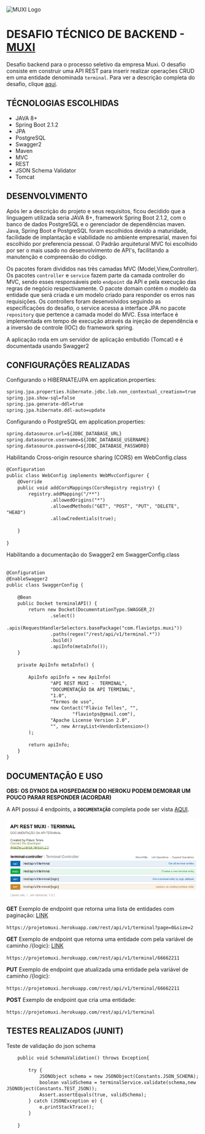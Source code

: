 
![MUXI Logo](http://www.muxi.com.br/portugues/wp-content/uploads/sites/2/thegem-logos/logo_d06ebca587fae12271450c25cf2e3654_1x.png)



# DESAFIO TÉCNICO DE BACKEND - [MUXI](http://www.muxi.com.br/portugues/)
Desafio backend para o processo seletivo da empresa Muxi. O desafio consiste em construir uma API REST para inserir realizar operações CRUD em uma entidade denominada `terminal`. Para ver a descrição completa do desafio, clique [aqui](https://github.com/flaviotps/MUXI-API/blob/master/Desafio%20t%C3%A9cnico%20backend.pdf).

## TÉCNOLOGIAS ESCOLHIDAS

- JAVA 8+
- Spring Boot 2.1.2
- JPA
- PostgreSQL
- Swagger2
- Maven
- MVC
- REST
- JSON Schema Validator
- Tomcat

## DESENVOLVIMENTO
Após ler a descrição do projeto e seus requisitos, ficou decidido que a linguagem utilizada seria JAVA 8+, framework Spring Boot 2.1.2, com o banco de dados PostgreSQL e o gerenciador de dependências maven. Java, Spring Boot e PostgreSQL foram escolhidos devido a maturidade, facilidade de implantação e viabilidade no ambiente empresarial, maven foi escolhido por preferencia pessoal. O Padrão arquitetural MVC foi escolhido por ser o mais usado no desenvolvimento de API's, facilitando a manutenção e compreensão do código. 

 Os pacotes foram divididos nas três camadas MVC (Model,View,Controller). Os pacotes `controller` e `service` fazem parte da camada controller do MVC, sendo esses responsáveis pelo `endpoint`  da API e pela execução das regras de negócio respectivamente. O pacote domain contém o modelo da entidade que será criada e um modelo criado para responder os erros nas requisições. Os controllers foram desenvolvidos seguindo as especificações do desafio, o service acessa a interface JPA no pacote `repository` que pertence a camada model do MVC. Essa interface é implementada em tempo de execução através da injeção de dependência e a inversão de controle (IOC) do framework spring.
 
 A aplicação roda em um servidor de aplicação embutido (Tomcat) e é documentada usando Swagger2 


## CONFIGURAÇÕES REALIZADAS
Configurando o HIBERNATE/JPA
em application.properties:
```
spring.jpa.properties.hibernate.jdbc.lob.non_contextual_creation=true
spring.jpa.show-sql=false
spring.jpa.generate-ddl=true
spring.jpa.hibernate.ddl-auto=update
```



Configurando o PostgreSQL
em application.properties:
```
spring.datasource.url=${JDBC_DATABASE_URL}
spring.datasource.username=${JDBC_DATABASE_USERNAME}
spring.datasource.password=${JDBC_DATABASE_PASSWORD}
```

Habilitando Cross-origin resource sharing (CORS) em WebConfig.class

```
@Configuration
public class WebConfig implements WebMvcConfigurer {
    @Override
    public void addCorsMappings(CorsRegistry registry) {
        registry.addMapping("/**")
                .allowedOrigins("*")
                .allowedMethods("GET", "POST", "PUT", "DELETE", "HEAD")
                .allowCredentials(true);

    }

}
```

Habilitando a documentação do Swagger2 em SwaggerConfig.class

```

@Configuration
@EnableSwagger2
public class SwaggerConfig {

    @Bean
    public Docket terminalAPI() {
        return new Docket(DocumentationType.SWAGGER_2)
                .select()
                .apis(RequestHandlerSelectors.basePackage("com.flaviotps.muxi"))
                .paths(regex("/rest/api/v1/terminal.*"))
                .build()
                .apiInfo(metaInfo());
    }

    private ApiInfo metaInfo() {

        ApiInfo apiInfo = new ApiInfo(
                "API REST MUXI -  TERMINAL",
                "DOCUMENTAÇÃO DA API TERMINAL",
                "1.0",
                "Termos de uso",
                new Contact("Flávio Telles", "",
                        "flaviotps@gmail.com"),
                "Apache License Version 2.0",
                "", new ArrayList<VendorExtension>()
        );

        return apiInfo;
    }
}
```
## DOCUMENTAÇÃO E USO

**OBS: OS DYNOS DA HOSPEDAGEM DO HEROKU PODEM DEMORAR UM POUCO PARAR RESPONDER (ACORDAR)**

A API possui 4 endpoints, a **`DOCUMENTAÇÃO`** completa pode ser vista [AQUI](https://projetomuxi.herokuapp.com/swagger-ui.html#/terminal45controller).



<a href="https://projetomuxi.herokuapp.com/swagger-ui.html#/terminal45controller" target="_blank"><p align="center">
 <p align="center">
  <img src="https://github.com/flaviotps/MUXI-API/blob/master/SWAGGER.png" title="documentação swagger">
</p>
</a>

**GET**
Exemplo de endpoint que retorna uma lista de entidades com paginação: [LINK](https://projetomuxi.herokuapp.com/rest/api/v1/terminal?page=0&size=2)

`https://projetomuxi.herokuapp.com/rest/api/v1/terminal?page=0&size=2`

**GET**
Exemplo de endpoint que retorna uma entidade com pela variável de caminho /{logic}: [LINK](https://projetomuxi.herokuapp.com/rest/api/v1/terminal/66662211)

`https://projetomuxi.herokuapp.com/rest/api/v1/terminal/66662211`

**PUT**
Exemplo de endpoint que atualizada uma entidade pela variável de caminho /{logic}:

`https://projetomuxi.herokuapp.com/rest/api/v1/terminal/66662211`

**POST**
Exemplo de endpoint que cria uma entidade:

`https://projetomuxi.herokuapp.com/rest/api/v1/terminal`


## TESTES REALIZADOS (JUNIT)
Teste de validação do json schema

``` @Test
    public void SchemaValidation() throws Exception{

        try {
            JSONObject schema = new JSONObject(Constants.JSON_SCHEMA);
            boolean validSchema = terminalService.validate(schema,new JSONObject(Constants.TEST_JSON));
            Assert.assertEquals(true, validSchema);          
        } catch (JSONException e) {
            e.printStackTrace();
        }

    }
```






